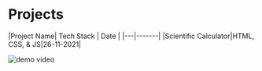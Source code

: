 # Projects

|Project Name| Tech Stack | Date |
|---|-------|
|Scientific Calculator|HTML, CSS, & JS|26-11-2021|

![[demo video](https://user-images.githubusercontent.com/82095877/162185056-79e8a007-c63e-4b2b-a77e-7d07489d2831.png)](https://youtu.be/Wj07_SUXrqc)

